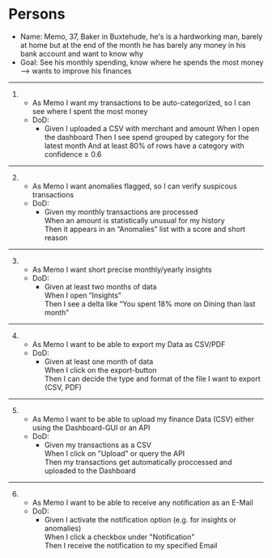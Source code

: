 # Persons

- Name: Memo, 37, Baker in Buxtehude, he's is a hardworking man, barely at home but at the end of the month he has barely any money in his bank account and want to know why 
- Goal: See his monthly spending, know where he spends the most money --> wants to improve his finances
---
1.  - As Memo I want my transactions to be auto-categorized, so I can see where I spent the most money 
    - DoD:
        - Given I uploaded a CSV with merchant and amount
        When I open the dashboard
        Then I see spend grouped by category for the latest month
        And at least 80% of rows have a category with confidence ≥ 0.6
---
2.  - As Memo I want anomalies flagged, so I can verify suspicous transactions
    - DoD:
        - Given my monthly transactions are processed <br>
        When an amount is statistically unusual for my history <br>
        Then it appears in an “Anomalies” list with a score and short reason
---
3.  - As Memo I want short precise monthly/yearly insights
    - DoD:
        - Given at least two months of data <br>
        When I open “Insights” <br>
        Then I see a delta like “You spent 18% more on Dining than last month” <br>
---
4.  - As Memo I want to be able to export my Data as CSV/PDF
    - DoD:
        - Given at least one month of data <br>
        When I click on the export-button <br>
        Then I can decide the type and format of the file I want to export (CSV, PDF)
---
5.  - As Memo I want to be able to upload my finance Data (CSV) either using the Dashboard-GUI or an API 
    - DoD:
        - Given my transactions as a CSV <br>
        When I click on "Upload" or query the API <br>
        Then my transactions get automatically proccessed and uploaded to the Dashboard
--- 
6.  - As Memo I want to be able to receive any notification as an E-Mail
    - DoD:
        - Given I activate the notification option (e.g. for insights or anomalies) <br>
        When I click a checkbox under "Notification" <br>
        Then I receive the notification to my specified Email
        